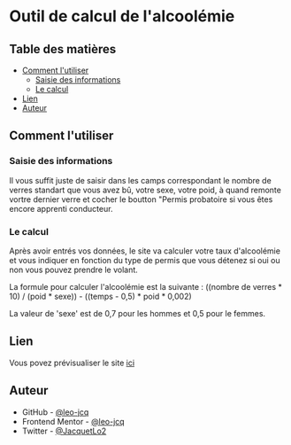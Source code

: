 # Outil de calcul de l'alcoolémie

## Table des matières

- [Comment l'utiliser](#comment-lutiliser)
  - [Saisie des informations](#saisie-des-informations)
  - [Le calcul](#le-calcul)
- [Lien](#lien)
- [Auteur](#auteur)

## Comment l'utiliser

### Saisie des informations

Il vous suffit juste de saisir dans les camps correspondant le nombre de verres standart que vous avez bû, votre sexe, votre poid, à quand remonte vortre dernier verre et cocher le boutton "Permis probatoire si vous êtes encore apprenti conducteur.

### Le calcul

Après avoir entrés vos données, le site va calculer votre taux d'alcoolémie et vous indiquer en fonction du type de permis que vous détenez si oui ou non vous pouvez prendre le volant.

La formule pour calculer l'alcoolémie est la suivante :
((nombre de verres * 10) / (poid * sexe)) - ((temps - 0,5) * poid * 0,002)

La valeur de 'sexe' est de 0,7 pour les hommes et 0,5 pour le femmes.

## Lien
Vous povez prévisualiser le site [ici](https://leo-jcq.github.io/outil-calcul-alcoolemie/)

## Auteur

- GitHub - [@leo-jcq](https://github.com/leo-jcq)
- Frontend Mentor - [@leo-jcq](https://www.frontendmentor.io/profile/leo-jcq)
- Twitter - [@JacquetLo2](https://twitter.com/JacquetLo2)